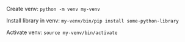Create venv:
`python -m venv my-venv`

Install library in venv:
`my-venv/bin/pip install some-python-library`

Activate venv:
`source my-venv/bin/activate`

